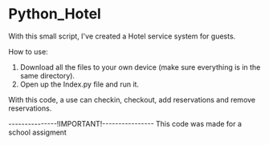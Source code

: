 # Python_Hotel
With this small script, I've created a Hotel service system for guests.

How to use:

1) Download all the files to your own device (make sure everything is in the same directory).
2) Open up the Index.py file and run it.

With this code, a use can checkin, checkout, add reservations and remove reservations.

---------------!IMPORTANT!----------------
This code was made for a school assigment
